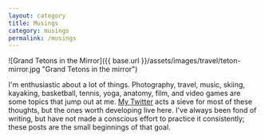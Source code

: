 ```yaml
---
layout: category
title: Musings
category: musings
permalink: /musings
---
```


![Grand Tetons in the Mirror]({{ base.url }}/assets/images/travel/teton-mirror.jpg "Grand Tetons in the mirror")

I'm enthusiastic about a lot of things. Photography, travel, music, skiing, kayaking, basketball, tennis, yoga, anatomy, film, and video games are some topics that jump out at me. [My Twitter](https://twitter.com/jamogriff) acts a sieve for most of these thoughts, but the ones worth developing live here. I've always been fond of writing, but have not made a conscious effort to practice it consistently; these posts are the small beginnings of that goal.
